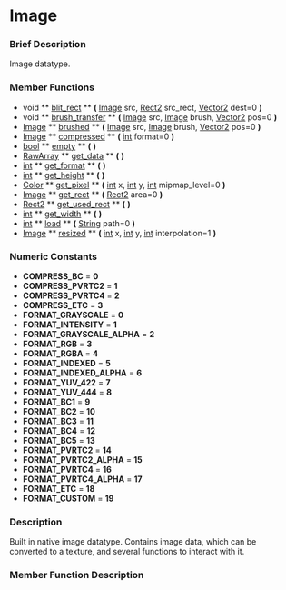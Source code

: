 #  Image  

###  Brief Description  
Image datatype.

###  Member Functions 
  * void  ** [blit_rect](#blit_rect) **  **(** [Image](class_image) src, [Rect2](class_rect2) src_rect, [Vector2](class_vector2) dest=0  **)**
  * void  ** [brush_transfer](#brush_transfer) **  **(** [Image](class_image) src, [Image](class_image) brush, [Vector2](class_vector2) pos=0  **)**
  * [Image](class_image)  ** [brushed](#brushed) **  **(** [Image](class_image) src, [Image](class_image) brush, [Vector2](class_vector2) pos=0  **)**
  * [Image](class_image)  ** [compressed](#compressed) **  **(** [int](class_int) format=0  **)**
  * [bool](class_bool)  ** [empty](#empty) **  **(** **)**
  * [RawArray](class_rawarray)  ** [get_data](#get_data) **  **(** **)**
  * [int](class_int)  ** [get_format](#get_format) **  **(** **)**
  * [int](class_int)  ** [get_height](#get_height) **  **(** **)**
  * [Color](class_color)  ** [get_pixel](#get_pixel) **  **(** [int](class_int) x, [int](class_int) y, [int](class_int) mipmap_level=0  **)**
  * [Image](class_image)  ** [get_rect](#get_rect) **  **(** [Rect2](class_rect2) area=0  **)**
  * [Rect2](class_rect2)  ** [get_used_rect](#get_used_rect) **  **(** **)**
  * [int](class_int)  ** [get_width](#get_width) **  **(** **)**
  * [int](class_int)  ** [load](#load) **  **(** [String](class_string) path=0  **)**
  * [Image](class_image)  ** [resized](#resized) **  **(** [int](class_int) x, [int](class_int) y, [int](class_int) interpolation=1  **)**

###  Numeric Constants  
  * **COMPRESS_BC** = **0**
  * **COMPRESS_PVRTC2** = **1**
  * **COMPRESS_PVRTC4** = **2**
  * **COMPRESS_ETC** = **3**
  * **FORMAT_GRAYSCALE** = **0**
  * **FORMAT_INTENSITY** = **1**
  * **FORMAT_GRAYSCALE_ALPHA** = **2**
  * **FORMAT_RGB** = **3**
  * **FORMAT_RGBA** = **4**
  * **FORMAT_INDEXED** = **5**
  * **FORMAT_INDEXED_ALPHA** = **6**
  * **FORMAT_YUV_422** = **7**
  * **FORMAT_YUV_444** = **8**
  * **FORMAT_BC1** = **9**
  * **FORMAT_BC2** = **10**
  * **FORMAT_BC3** = **11**
  * **FORMAT_BC4** = **12**
  * **FORMAT_BC5** = **13**
  * **FORMAT_PVRTC2** = **14**
  * **FORMAT_PVRTC2_ALPHA** = **15**
  * **FORMAT_PVRTC4** = **16**
  * **FORMAT_PVRTC4_ALPHA** = **17**
  * **FORMAT_ETC** = **18**
  * **FORMAT_CUSTOM** = **19**

###  Description  
Built in native image datatype. Contains image data, which can be converted to a texture, and several functions to interact with it.

###  Member Function Description  
